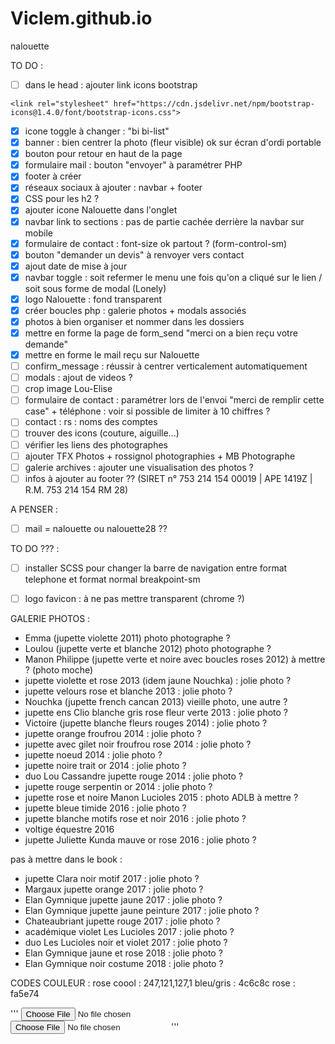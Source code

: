 # Viclem.github.io
nalouette


TO DO :
- [ ] dans le head : ajouter link icons bootstrap
```
<link rel="stylesheet" href="https://cdn.jsdelivr.net/npm/bootstrap-icons@1.4.0/font/bootstrap-icons.css">
```
- [x] icone toggle à changer : "bi bi-list"
- [x] banner : bien centrer la photo (fleur visible)  ok sur écran d'ordi portable
- [x] bouton pour retour en haut de la page
- [x] formulaire mail : bouton "envoyer" à paramétrer PHP
- [x] footer à créer
- [x] réseaux sociaux à ajouter : navbar + footer
- [x] CSS pour les h2 ?
- [x] ajouter icone Nalouette dans l'onglet
- [x] navbar link to sections : pas de partie cachée derrière la navbar sur mobile
- [x] formulaire de contact : font-size ok partout ? (form-control-sm)
- [x] bouton "demander un devis" à renvoyer vers contact
- [x] ajout date de mise à jour
- [x] navbar toggle : soit refermer le menu une fois qu'on a cliqué sur le lien / soit sous forme de modal (Lonely)
- [x] logo Nalouette : fond transparent
- [x] créer boucles php : galerie photos + modals associés
- [x] photos à bien organiser et nommer dans les dossiers
- [x] mettre en forme la page de form_send "merci on a bien reçu votre demande"
- [x] mettre en forme le mail reçu sur Nalouette
- [ ] confirm_message : réussir à centrer verticalement automatiquement
- [ ] modals : ajout de videos ?
- [ ] crop image Lou-Elise
- [ ] formulaire de contact : paramétrer lors de l'envoi "merci de remplir cette case" + téléphone : voir si possible de limiter à 10 chiffres ?
- [ ] contact : rs : noms des comptes
- [ ] trouver des icons (couture, aiguille...)
- [ ] vérifier les liens des photographes
- [ ] ajouter TFX Photos + rossignol photographies + MB Photographe
- [ ] galerie archives : ajouter une visualisation des photos ?
- [ ] infos à ajouter au footer ?? (SIRET n° 753 214 154 00019 | APE 1419Z | R.M. 753 214 154 RM 28)

A PENSER :
- [ ] mail = nalouette ou nalouette28 ??

TO DO ??? :
- [ ] installer SCSS pour changer la barre de navigation entre format telephone et format normal breakpoint-sm
- [ ] logo favicon : à ne pas mettre transparent (chrome ?)


GALERIE PHOTOS :
- Emma (jupette violette 2011) photo photographe ?
- Loulou (jupette verte et blanche 2012) photo photographe ?
- Manon Philippe (jupette verte et noire avec boucles roses 2012) à mettre ? (photo moche)
- jupette violette et rose 2013 (idem jaune Nouchka) : jolie photo ?
- jupette velours rose et blanche 2013 : jolie photo ?
- Nouchka (jupette french cancan 2013) vieille photo, une autre ?
- jupette ens Clio blanche gris rose fleur verte 2013 : jolie photo ?
- Victoire (jupette blanche fleurs rouges 2014) : jolie photo ?
- jupette orange froufrou 2014 : jolie photo ?
- jupette avec gilet noir froufrou rose 2014 : jolie photo ?
- jupette noeud 2014 : jolie photo ?
- jupette noire trait or 2014 : jolie photo ?
- duo Lou Cassandre jupette rouge 2014 : jolie photo ?
- jupette rouge serpentin or 2014 : jolie photo ?
- jupette rose et noire Manon Lucioles 2015 : photo ADLB à mettre ?
- jupette bleue timide 2016 : jolie photo ?
- jupette blanche motifs rose et noir 2016 : jolie photo ?
- voltige équestre 2016
- jupette Juliette Kunda mauve or rose 2016 : jolie photo ?

pas à mettre dans le book :
- jupette Clara noir motif 2017 : jolie photo ?
- Margaux jupette orange 2017 : jolie photo ?
- Elan Gymnique jupette jaune 2017 : jolie photo ?
- Elan Gymnique jupette jaune peinture 2017 : jolie photo ?
- Chateaubriant jupette rouge 2017 : jolie photo ?
- académique violet Les Lucioles 2017 : jolie photo ?
- duo Les Lucioles noir et violet 2017 : jolie photo ?
- Elan Gymnique jaune et rose 2018 : jolie photo ?
- Elan Gymnique noir costume 2018 : jolie photo ?




CODES COULEUR :
rose coool : 247,121,127,1
bleu/gris : 4c6c8c
rose : fa5e74


'''
<input type="file" accept="image/*,.pdf">
<input type="file" id="docpicker" accept=".doc,.docx,application/msword,application/vnd.openxmlformats-officedocument.wordprocessingml.document">
'''
